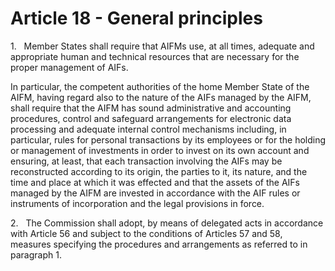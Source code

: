 # Article 18 - General principles


1.   Member States shall require that AIFMs use, at all times, adequate and appropriate human and technical resources that are necessary for the proper management of AIFs.

In particular, the competent authorities of the home Member State of the AIFM, having regard also to the nature of the AIFs managed by the AIFM, shall require that the AIFM has sound administrative and accounting procedures, control and safeguard arrangements for electronic data processing and adequate internal control mechanisms including, in particular, rules for personal transactions by its employees or for the holding or management of investments in order to invest on its own account and ensuring, at least, that each transaction involving the AIFs may be reconstructed according to its origin, the parties to it, its nature, and the time and place at which it was effected and that the assets of the AIFs managed by the AIFM are invested in accordance with the AIF rules or instruments of incorporation and the legal provisions in force.

2.   The Commission shall adopt, by means of delegated acts in accordance with Article 56 and subject to the conditions of Articles 57 and 58, measures specifying the procedures and arrangements as referred to in paragraph 1.
